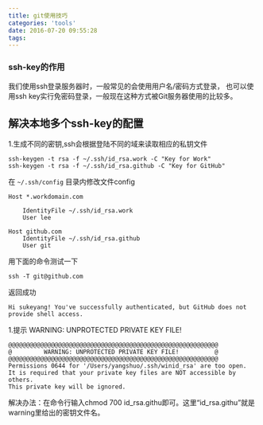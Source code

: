 ```yaml
---
title: git使用技巧
categories: 'tools'
date: 2016-07-20 09:55:28
tags:
---
```

### ssh-key的作用
我们使用ssh登录服务器时，一般常见的会使用用户名/密码方式登录，
也可以使用ssh key实行免密码登录，一般现在这种方式被Git服务器使用的比较多。
## 解决本地多个ssh-key的配置
1.生成不同的密钥,ssh会根据登陆不同的域来读取相应的私钥文件

```
ssh-keygen -t rsa -f ~/.ssh/id_rsa.work -C "Key for Work"  
ssh-keygen -t rsa -f ~/.ssh/id_rsa.github -C "Key for GitHub"  

```
在 `~/.ssh/config` 目录内修改文件config

```
Host *.workdomain.com   
  
    IdentityFile ~/.ssh/id_rsa.work  
    User lee  
   
Host github.com  
    IdentityFile ~/.ssh/id_rsa.github  
    User git  
```
用下面的命令测试一下

```
ssh -T git@github.com
```

返回成功

```
Hi sukeyang! You've successfully authenticated, but GitHub does not provide shell access.
```
1.提示 WARNING: UNPROTECTED PRIVATE KEY FILE!  

```
@@@@@@@@@@@@@@@@@@@@@@@@@@@@@@@@@@@@@@@@@@@@@@@@@@@@@@@@@@@
@         WARNING: UNPROTECTED PRIVATE KEY FILE!          @
@@@@@@@@@@@@@@@@@@@@@@@@@@@@@@@@@@@@@@@@@@@@@@@@@@@@@@@@@@@
Permissions 0644 for '/Users/yangshuo/.ssh/winid_rsa' are too open.
It is required that your private key files are NOT accessible by others.
This private key will be ignored.
```
解决办法：在命令行输入chmod 700 id_rsa.githu即可。这里“id_rsa.githu”就是warning里给出的密钥文件名。
